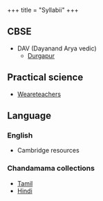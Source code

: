 +++
title = "Syllabii"
+++

## CBSE
- DAV (Dayanand Arya vedic) 
  - [Durgapur](https://davmodeldgp.ac.in/525554E9-16ED-463E-841F-16A6E25AB6D2/CMS/Page/TEXT-BOOKS-for-Classes-LKG-to-VIII)

## Practical science
- [Weareteachers](https://www.weareteachers.com/easy-science-experiments/)

## Language
### English
- Cambridge resources

### Chandamama collections
- [Tamil](https://archive.org/details/ambulimama_tamil-chandamama_all)
- [Hindi](https://archive.org/details/chandamama-hindi-all)

